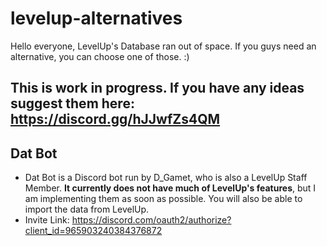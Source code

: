 # levelup-alternatives

Hello everyone,
LevelUp's Database ran out of space. If you guys need an alternative, you can choose one of those. :)

## This is work in progress. If you have any ideas suggest them here: https://discord.gg/hJJwfZs4QM

## Dat Bot
- Dat Bot is a Discord bot run by D_Gamet, who is also a LevelUp Staff Member. **It currently does not have much of LevelUp's features**, but I am implementing them as soon as possible. You will also be able to import the data from LevelUp.
- Invite Link: https://discord.com/oauth2/authorize?client_id=965903240384376872
